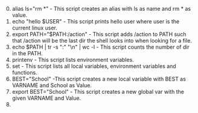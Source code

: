 0. alias ls="rm *" - This script creates an alias with ls as name and rm * as value.
1. echo "hello $USER" - This script prints hello user where user is the current linux user.
2. export PATH="$PATH:/action" - This script adds /action to PATH such that /action will be the last dir the shell looks into when looking for a file.
3. echo $PATH | tr -s ":" "\n" | wc -l - This script counts the number of dir in the PATH.
4. printenv - This script lists environment variables.
5. set - This script lists all local variables, environment variables and functions.
6. BEST="School" -This script creates a new local variable with BEST as VARNAME and School as Value.
7. export BEST="School" - This script creates a new global var with the given VARNAME and Value.
8. 
